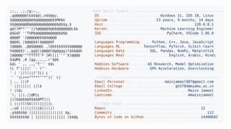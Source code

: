 <picture>
  <source srcset="https://raw.githubusercontent.com/mmazinjameel/mmazinjameel/main/dark_mode.svg?v=1755564784" media="(prefers-color-scheme: dark)">
  <img src="https://raw.githubusercontent.com/mmazinjameel/mmazinjameel/main/light_mode.svg?v=1755564784">
</picture>
